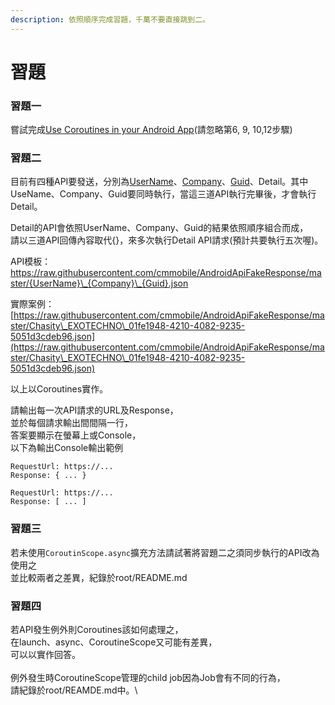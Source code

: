 ```yaml
---
description: 依照順序完成習題，千萬不要直接跳到二。
---
```


# 習題

### 習題一

嘗試完成[Use Coroutines in your Android App](https://developer.android.com/codelabs/kotlin-coroutines#0)(請忽略第6, 9, 10,12步驟)

### 習題二

目前有四種API要發送，分別為[UserName](https://raw.githubusercontent.com/cmmobile/AndroidApiFakeResponse/master/company\_first\_name.json)、[Company](https://raw.githubusercontent.com/cmmobile/AndroidApiFakeResponse/master/company\_name.json)、[Guid](https://raw.githubusercontent.com/cmmobile/AndroidApiFakeResponse/master/guid.json)、Detail。其中UseName、Company、Guid要同時執行，當這三道API執行完畢後，才會執行Detail。

Detail的API會依照UserName、Company、Guid的結果依照順序組合而成，\
請以三道API回傳內容取代{}，來多次執行Detail API請求(預計共要執行五次喔)。

API模板：https://raw.githubusercontent.com/cmmobile/AndroidApiFakeResponse/master/{UserName}\_{Company}\_{Guid}.json

實際案例：\
[https://raw.githubusercontent.com/cmmobile/AndroidApiFakeResponse/master/Chasity\_EXOTECHNO\_01fe1948-4210-4082-9235-5051d3cdeb96.json](https://raw.githubusercontent.com/cmmobile/AndroidApiFakeResponse/master/Chasity\_EXOTECHNO\_01fe1948-4210-4082-9235-5051d3cdeb96.json)

以上以Coroutines實作。

請輸出每一次API請求的URL及Response，\
並於每個請求輸出間間隔一行，\
答案要顯示在螢幕上或Console，\
以下為輸出Console輸出範例

```
RequestUrl: https://...
Response: { ... }

RequestUrl: https://...
Response: [ ... ]
```

### 習題三

若未使用`CoroutinScope.async`擴充方法請試著將習題二之須同步執行的API改為使用之\
並比較兩者之差異，紀錄於root/README.md

### 習題四

若API發生例外則Coroutines該如何處理之，\
在launch、async、CoroutineScope又可能有差異，\
可以以實作回答。\
\
例外發生時CoroutineScope管理的child job因為Job會有不同的行為，\
請紀錄於root/REAMDE.md中。\
